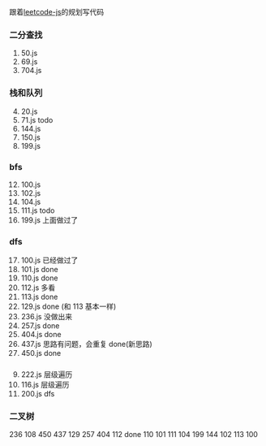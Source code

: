 跟着[leetcode-js](https://github.com/sl1673495/leetcode-javascript)的规划写代码

### 二分查找

1. 50.js
2. 69.js
3. 704.js

### 栈和队列

4. 20.js
5. 71.js todo
6. 144.js
7. 150.js
8. 199.js

### bfs

12. 100.js
13. 102.js
14. 104.js
15. 111.js todo
16. 199.js 上面做过了

### dfs

17. 100.js 已经做过了
18. 101.js done
19. 110.js done
20. 112.js 多看
21. 113.js done
22. 129.js done (和 113 基本一样)
23. 236.js 没做出来
24. 257.js done
25. 404.js done
26. 437.js 思路有问题，会重复 done(新思路)
27. 450.js done

###

9. 222.js 层级遍历
10. 116.js 层级遍历
11. 200.js dfs

### 二叉树

236
108
450
437
129
257
404
112 done
110
101
111
104
199
144
102
113
100
